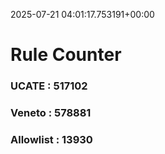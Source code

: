 2025-07-21 04:01:17.753191+00:00
# Rule Counter 
 ### UCATE : 517102

 ### Veneto : 578881

 ### Allowlist : 13930